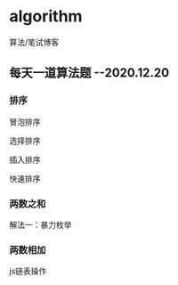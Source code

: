 # algorithm
算法/笔试博客
## 每天一道算法题 --2020.12.20
### 排序
冒泡排序

选择排序

插入排序

快速排序

### 两数之和
解法一：暴力枚举

### 两数相加
js链表操作